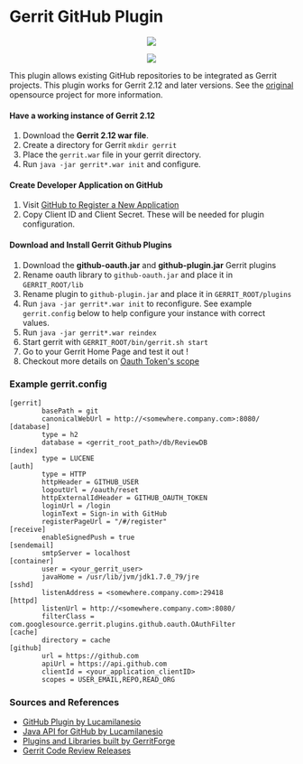 # Gerrit GitHub Plugin

<p align="center"><img src="https://lh4.googleusercontent.com/-_03bVFvmzzg/U0YvHJPBLCI/AAAAAAAAB4M/SSKXyOR_T3U/s0/diffymute-300x279.png"/></p>
<p align="center"><img src="https://assets-cdn.github.com/images/modules/logos_page/Octocat.png"/></p>

This plugin allows existing GitHub repositories to be integrated as Gerrit projects. This plugin works for Gerrit 2.12 and later versions. See the [original](https://github.com/GerritCodeReview/plugins_github) opensource project for more information.

#### Have a working instance of Gerrit 2.12

1. Download the **Gerrit 2.12 war file**.
2. Create a directory for Gerrit `mkdir gerrit`
3. Place the `gerrit.war` file in your gerrit directory.
4. Run `java -jar gerrit*.war init` and configure.

#### Create Developer Application on GitHub

1. Visit [GitHub to Register a New Application](https://github.com/settings/applications/new)
2. Copy Client ID and Client Secret. These will be needed for plugin configuration.

#### Download and Install Gerrit Github Plugins

1. Download the **github-oauth.jar** and **github-plugin.jar** Gerrit plugins
2. Rename oauth library to `github-oauth.jar` and place it in `GERRIT_ROOT/lib`
3. Rename plugin to `github-plugin.jar` and place it in `GERRIT_ROOT/plugins`
4. Run `java -jar gerrit*.war init` to reconfigure. See example `gerrit.config` below to help configure your instance with correct values.
5. Run `java -jar gerrit*.war reindex`
6. Start gerrit with `GERRIT_ROOT/bin/gerrit.sh start`
7. Go to your Gerrit Home Page and test it out !
8. Checkout more details on [Oauth Token's scope](https://developer.github.com/v3/oauth/)

### Example gerrit.config

```
[gerrit]
        basePath = git
        canonicalWebUrl = http://<somewhere.company.com>:8080/
[database]
        type = h2
        database = <gerrit_root_path>/db/ReviewDB
[index]
        type = LUCENE
[auth]
        type = HTTP
        httpHeader = GITHUB_USER
        logoutUrl = /oauth/reset
        httpExternalIdHeader = GITHUB_OAUTH_TOKEN
        loginUrl = /login
        loginText = Sign-in with GitHub
        registerPageUrl = "/#/register"
[receive]
        enableSignedPush = true
[sendemail]
        smtpServer = localhost
[container]
        user = <your_gerrit_user>
        javaHome = /usr/lib/jvm/jdk1.7.0_79/jre
[sshd]
        listenAddress = <somewhere.company.com>:29418
[httpd]
        listenUrl = http://<somewhere.company.com>:8080/
        filterClass = com.googlesource.gerrit.plugins.github.oauth.OAuthFilter
[cache]
        directory = cache
[github]
        url = https://github.com
        apiUrl = https://api.github.com
        clientId = <your_application_clientID>
        scopes = USER_EMAIL,REPO,READ_ORG

```

### Sources and References

- [GitHub Plugin by Lucamilanesio](https://github.com/GerritCodeReview/plugins_github)
- [Java API for GitHub by Lucamilanesio](https://github.com/lucamilanesio/github-api)
- [Plugins and Libraries built by GerritForge](https://gerrit-ci.gerritforge.com/)
- [Gerrit Code Review Releases](http://gerrit-releases.storage.googleapis.com/index.html)
